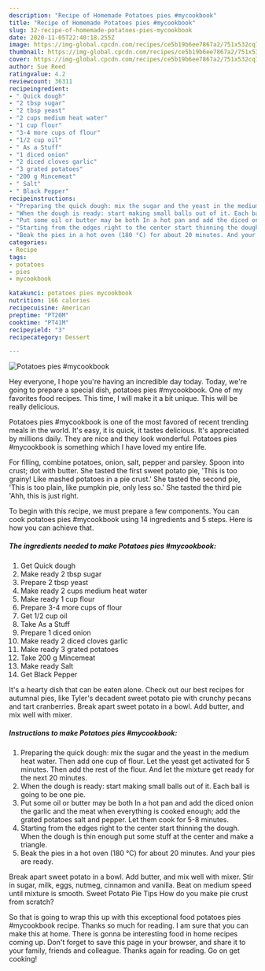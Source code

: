 ```yaml
---
description: "Recipe of Homemade Potatoes pies #mycookbook"
title: "Recipe of Homemade Potatoes pies #mycookbook"
slug: 32-recipe-of-homemade-potatoes-pies-mycookbook
date: 2020-11-05T22:40:18.255Z
image: https://img-global.cpcdn.com/recipes/ce5b19b6ee7867a2/751x532cq70/potatoes-pies-mycookbook-recipe-main-photo.jpg
thumbnail: https://img-global.cpcdn.com/recipes/ce5b19b6ee7867a2/751x532cq70/potatoes-pies-mycookbook-recipe-main-photo.jpg
cover: https://img-global.cpcdn.com/recipes/ce5b19b6ee7867a2/751x532cq70/potatoes-pies-mycookbook-recipe-main-photo.jpg
author: Sue Reed
ratingvalue: 4.2
reviewcount: 36311
recipeingredient:
- " Quick dough"
- "2 tbsp sugar"
- "2 tbsp yeast"
- "2 cups medium heat water"
- "1 cup flour"
- "3-4 more cups of flour"
- "1/2 cup oil"
- " As a Stuff"
- "1 diced onion"
- "2 diced cloves garlic"
- "3 grated potatoes"
- "200 g Mincemeat"
- " Salt"
- " Black Pepper"
recipeinstructions:
- "Preparing the quick dough: mix the sugar and the yeast in the medium heat water. Then add one cup of flour. Let the yeast get activated for 5 minutes. Then add the rest of the flour. And let the mixture get ready for the next 20 minutes."
- "When the dough is ready: start making small balls out of it. Each ball is going to be one pie."
- "Put some oil or butter may be both In a hot pan and add the diced onion the garlic and the meat when everything is cooked enough; add the grated potatoes salt and pepper. Let them cook for 5-8 minutes."
- "Starting from the edges right to the center start thinning the dough. When the dough is thin enough put some stuff at the center and make a triangle."
- "Beak the pies in a hot oven (180 °C) for about 20 minutes. And your pies are ready."
categories:
- Recipe
tags:
- potatoes
- pies
- mycookbook

katakunci: potatoes pies mycookbook 
nutrition: 166 calories
recipecuisine: American
preptime: "PT20M"
cooktime: "PT41M"
recipeyield: "3"
recipecategory: Dessert

---
```



![Potatoes pies #mycookbook](https://img-global.cpcdn.com/recipes/ce5b19b6ee7867a2/751x532cq70/potatoes-pies-mycookbook-recipe-main-photo.jpg)

Hey everyone, I hope you're having an incredible day today. Today, we're going to prepare a special dish, potatoes pies #mycookbook. One of my favorites food recipes. This time, I will make it a bit unique. This will be really delicious.

Potatoes pies #mycookbook is one of the most favored of recent trending meals in the world. It's easy, it is quick, it tastes delicious. It's appreciated by millions daily. They are nice and they look wonderful. Potatoes pies #mycookbook is something which I have loved my entire life.

For filling, combine potatoes, onion, salt, pepper and parsley. Spoon into crust; dot with butter. She tasted the first sweet potato pie, &#39;This is too grainy! Like mashed potatoes in a pie crust.&#39; She tasted the second pie, &#39;This is too plain, like pumpkin pie, only less so.&#39; She tasted the third pie &#39;Ahh, this is just right.


To begin with this recipe, we must prepare a few components. You can cook potatoes pies #mycookbook using 14 ingredients and 5 steps. Here is how you can achieve that.

<!--inarticleads1-->

##### The ingredients needed to make Potatoes pies #mycookbook:

1. Get  Quick dough
1. Make ready 2 tbsp sugar
1. Prepare 2 tbsp yeast
1. Make ready 2 cups medium heat water
1. Make ready 1 cup flour
1. Prepare 3-4 more cups of flour
1. Get 1/2 cup oil
1. Take  As a Stuff
1. Prepare 1 diced onion
1. Make ready 2 diced cloves garlic
1. Make ready 3 grated potatoes
1. Take 200 g Mincemeat
1. Make ready  Salt
1. Get  Black Pepper


It&#39;s a hearty dish that can be eaten alone. Check out our best recipes for autumnal pies, like Tyler&#39;s decadent sweet potato pie with crunchy pecans and tart cranberries. Break apart sweet potato in a bowl. Add butter, and mix well with mixer. 

<!--inarticleads2-->

##### Instructions to make Potatoes pies #mycookbook:

1. Preparing the quick dough: mix the sugar and the yeast in the medium heat water. Then add one cup of flour. Let the yeast get activated for 5 minutes. Then add the rest of the flour. And let the mixture get ready for the next 20 minutes.
1. When the dough is ready: start making small balls out of it. Each ball is going to be one pie.
1. Put some oil or butter may be both In a hot pan and add the diced onion the garlic and the meat when everything is cooked enough; add the grated potatoes salt and pepper. Let them cook for 5-8 minutes.
1. Starting from the edges right to the center start thinning the dough. When the dough is thin enough put some stuff at the center and make a triangle.
1. Beak the pies in a hot oven (180 °C) for about 20 minutes. And your pies are ready.


Break apart sweet potato in a bowl. Add butter, and mix well with mixer. Stir in sugar, milk, eggs, nutmeg, cinnamon and vanilla. Beat on medium speed until mixture is smooth. Sweet Potato Pie Tips How do you make pie crust from scratch? 

So that is going to wrap this up with this exceptional food potatoes pies #mycookbook recipe. Thanks so much for reading. I am sure that you can make this at home. There is gonna be interesting food in home recipes coming up. Don't forget to save this page in your browser, and share it to your family, friends and colleague. Thanks again for reading. Go on get cooking!
